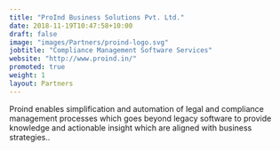 ```yaml
---
title: "ProInd Business Solutions Pvt. Ltd."
date: 2018-11-19T10:47:58+10:00
draft: false
image: "images/Partners/proind-logo.svg"
jobtitle: "Compliance Management Software Services"
website: "http://www.proind.in/"
promoted: true
weight: 1
layout: Partners
---
```


Proind enables simplification and automation of legal and compliance management processes which goes beyond legacy software to provide knowledge and actionable insight which are aligned with business strategies..
